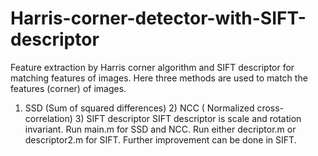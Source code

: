 # Harris-corner-detector-with-SIFT-descriptor
Feature extraction by Harris corner algorithm and SIFT descriptor for matching features of images.
Here three methods are used to match the features (corner) of images.
1) SSD (Sum of squared differences) 2) NCC ( Normalized cross-correlation) 3) SIFT descriptor
SIFT descriptor is scale and rotation invariant.
Run main.m for SSD and NCC.
Run either decriptor.m or descriptor2.m for SIFT.
Further improvement can be done in SIFT.

